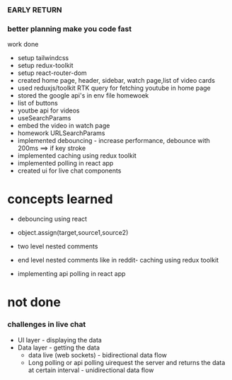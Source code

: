 ### EARLY RETURN

### better planning make you code fast

work done

- setup tailwindcss
- setup redux-toolkit
- setup react-router-dom
- created home page, header, sidebar, watch page,list of video cards
- used reduxjs/toolkit RTK query for fetching youtube in home page
- stored the google api's in env file
  homewoek
- list of buttons
- youtbe api for videos
- useSearchParams
- embed the video in watch page
- homework URLSearchParams
- implemented debouncing - increase performance, debounce with 200ms ==> if key stroke
- implemented caching using redux toolkit
- implemented polling in react app
- created ui for live chat components

# concepts learned

- debouncing using react
- object.assign(target,source1,source2)

- two level nested comments
- end level nested comments like in reddit- caching using redux toolkit
- implementing api polling in react app

# not done

### challenges in live chat

- UI layer - displaying the data
- Data layer - getting the data
  - data live (web sockets) - bidirectional data flow
  - Long polling or api polling uirequest the server and returns the data at certain interval - unidirectional data flow
